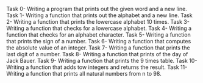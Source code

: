 Task 0- Writing a program that prints out the given word and a new line.
Task 1- Writing a function that prints out the alphabet and a new line.
Task 2- Writing a function that prints the lowercase alphabet 10 times.
Task 3- Writing a function that checks for a lowercase alphabet.
Task 4- Writing a function that checks for an alphabet character.
Task 5- Writing a function that prints the sign of a number.
Task 6- Writing a function that computes the absolute value of an integer.
Task 7- Writing a function that prints the last digit of a number.
Task 8- Writing a function that prints of the day of Jack Bauer.
Task 9- Writing a function that prints the 9 times table.
Task 10- Writing a function that adds tow integers and returns the result.
Task 11- Writing a function that prints all natural numbers from n to 98.
